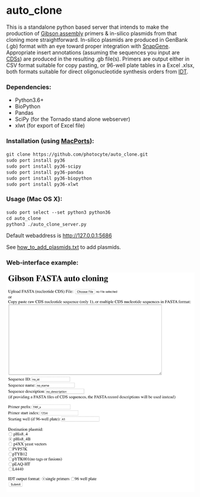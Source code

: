 # auto_clone

This is a standalone python based server that intends to make the production of [Gibson assembly](https://en.wikipedia.org/wiki/Gibson_assembly) primers & in-silico plasmids from that cloning more straightforward. In-silico plasmids are produced in GenBank (.gb) format with an eye toward proper integration with [SnapGene](http://www.snapgene.com/).  Appropriate insert annotations (assuming the sequences you input are [CDSs](https://en.wikipedia.org/wiki/Coding_region)) are produced in the resulting .gb file(s). Primers are output either in CSV format suitable for copy pasting, or 96-well plate tables in a Excel .xlsx, both formats suitable for direct oligonucleotide synthesis orders from [IDT](https://www.idtdna.com/pages).

### Dependencies:
 * Python3.6+
 * BioPython
 * Pandas
 * SciPy (for the Tornado stand alone webserver)
 * xlwt (for export of Excel file)

### Installation (using [MacPorts](https://www.macports.org)):
```
git clone https://github.com/photocyte/auto_clone.git
sudo port install py36
sudo port install py36-scipy
sudo port install py36-pandas
sudo port install py36-biopython
sudo port install py36-xlwt
```

### Usage (Mac OS X):
```
sudo port select --set python3 python36
cd auto_clone
python3 ./auto_clone_server.py
```
Default webaddress is http://127.0.0.1:5686

See [how_to_add_plasmids.txt](./how_to_add_plasmids.txt) to add plasmids.

### Web-interface example:
![GUI](images/example_GUI.png)


